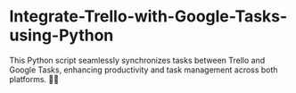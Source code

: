 # Integrate-Trello-with-Google-Tasks-using-Python
This Python script seamlessly synchronizes tasks between Trello and Google Tasks, enhancing productivity and task management across both platforms. 🔄📅
